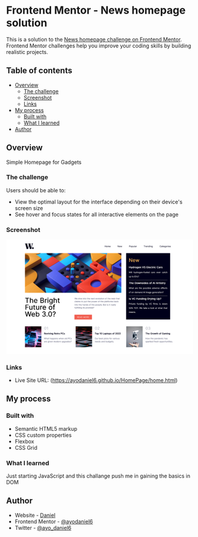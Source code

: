 # Frontend Mentor - News homepage solution

This is a solution to the [News homepage challenge on Frontend Mentor](https://www.frontendmentor.io/challenges/news-homepage-H6SWTa1MFl). Frontend Mentor challenges help you improve your coding skills by building realistic projects. 

## Table of contents

- [Overview](#overview)
  - [The challenge](#the-challenge)
  - [Screenshot](#screenshot)
  - [Links](#links)
- [My process](#my-process)
  - [Built with](#built-with)
  - [What I learned](#what-i-learned)
- [Author](#author)


## Overview

Simple Homepage for Gadgets

### The challenge

Users should be able to:

- View the optimal layout for the interface depending on their device's screen size
- See hover and focus states for all interactive elements on the page

### Screenshot

![](Shots/News_Homepage_desktop.png)


### Links

- Live Site URL: (https://ayodaniel6.github.io/HomePage/home.html)

## My process

### Built with

- Semantic HTML5 markup
- CSS custom properties
- Flexbox
- CSS Grid

### What I learned

Just starting JavaScript and this challange push me in gaining the basics in DOM

## Author

- Website - [Daniel](https://github.com/ayodaniel6)
- Frontend Mentor - [@ayodaniel6](https://www.frontendmentor.io/profile/ayodaniel6)
- Twitter - [@ayo_daniel6](https://www.twitter.com/ayo_daniel6)
